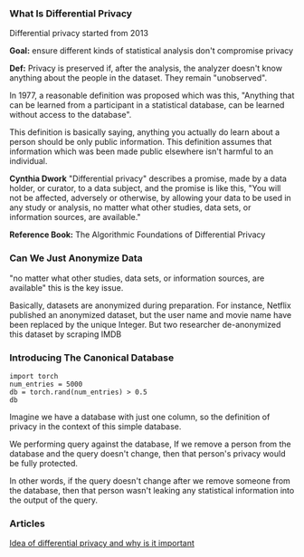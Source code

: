 ### What Is Differential Privacy

Differential privacy started from 2013

**Goal:** ensure different kinds of statistical analysis don't 
compromise privacy

**Def:**
Privacy is preserved if, after the analysis, the analyzer doesn't know 
anything about the people in the dataset. They remain "unobserved".

In 1977, a reasonable definition was proposed which was this,
"Anything that can be learned from a participant in a statistical database,
can be learned without access to the database".

This definition is basically saying, anything you actually do learn 
about a person should be only public information. 
This definition assumes that information which was been made public 
elsewhere isn't harmful to an individual.

**Cynthia Dwork**
"Differential privacy" describes a promise, made by a data holder, or 
curator, to a data subject, and the promise is like this, "You will not
 be affected, adversely or otherwise, by allowing your data to be used 
 in any study or analysis, no matter what other studies, data sets, or 
 information sources, are available." 
 
 **Reference Book:** The Algorithmic Foundations of Differential Privacy
 
### Can We Just Anonymize Data
"no matter what other studies, data sets, or 
information sources, are available" this is the key issue. 

Basically, datasets are anonymized during preparation. For instance, 
Netflix published an anonymized dataset, but the user name and movie 
name have been replaced by the unique Integer.
But two researcher de-anonymized this dataset by scraping IMDB

### Introducing The Canonical Database

    import torch
    num_entries = 5000
    db = torch.rand(num_entries) > 0.5
    db
    

Imagine we have a database with just one column, so the definition of privacy in the context of this simple database.  

We performing query against the database,
If we remove a person from the database and the query doesn't change, 
then that person's privacy would be fully protected. 

In other words, if the query doesn't change after we remove someone 
from the database, then that person wasn't leaking any statistical 
information into the output of the query.

### Articles
[Idea of differential privacy and why is it important](https://medium.com/secure-and-private-ai-writing-challenge/idea-of-differential-privacy-and-why-is-it-important-5fccad64a1a)